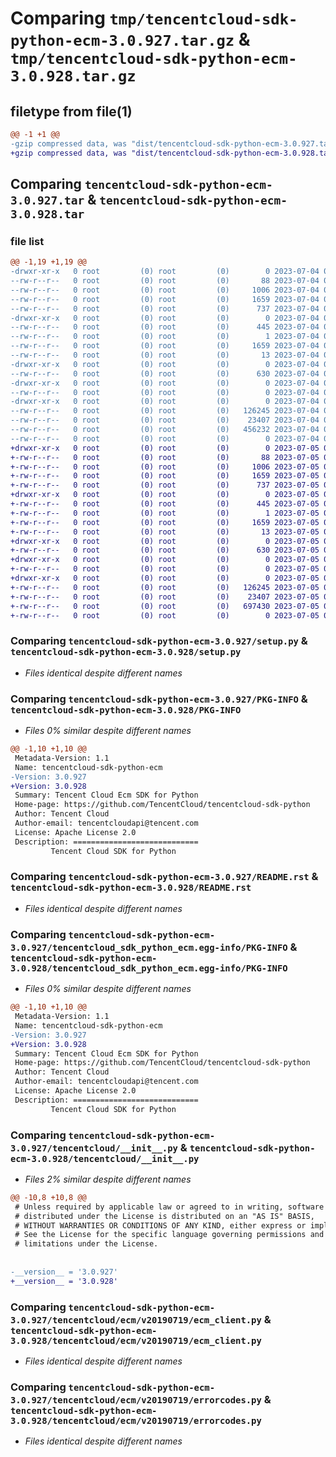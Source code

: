 # Comparing `tmp/tencentcloud-sdk-python-ecm-3.0.927.tar.gz` & `tmp/tencentcloud-sdk-python-ecm-3.0.928.tar.gz`

## filetype from file(1)

```diff
@@ -1 +1 @@
-gzip compressed data, was "dist/tencentcloud-sdk-python-ecm-3.0.927.tar", last modified: Tue Jul  4 00:21:18 2023, max compression
+gzip compressed data, was "dist/tencentcloud-sdk-python-ecm-3.0.928.tar", last modified: Wed Jul  5 00:25:23 2023, max compression
```

## Comparing `tencentcloud-sdk-python-ecm-3.0.927.tar` & `tencentcloud-sdk-python-ecm-3.0.928.tar`

### file list

```diff
@@ -1,19 +1,19 @@
-drwxr-xr-x   0 root         (0) root         (0)        0 2023-07-04 00:21:18.000000 tencentcloud-sdk-python-ecm-3.0.927/
--rw-r--r--   0 root         (0) root         (0)       88 2023-07-04 00:21:18.000000 tencentcloud-sdk-python-ecm-3.0.927/setup.cfg
--rw-r--r--   0 root         (0) root         (0)     1006 2023-07-04 00:21:17.000000 tencentcloud-sdk-python-ecm-3.0.927/setup.py
--rw-r--r--   0 root         (0) root         (0)     1659 2023-07-04 00:21:18.000000 tencentcloud-sdk-python-ecm-3.0.927/PKG-INFO
--rw-r--r--   0 root         (0) root         (0)      737 2023-07-04 00:21:17.000000 tencentcloud-sdk-python-ecm-3.0.927/README.rst
-drwxr-xr-x   0 root         (0) root         (0)        0 2023-07-04 00:21:18.000000 tencentcloud-sdk-python-ecm-3.0.927/tencentcloud_sdk_python_ecm.egg-info/
--rw-r--r--   0 root         (0) root         (0)      445 2023-07-04 00:21:18.000000 tencentcloud-sdk-python-ecm-3.0.927/tencentcloud_sdk_python_ecm.egg-info/SOURCES.txt
--rw-r--r--   0 root         (0) root         (0)        1 2023-07-04 00:21:17.000000 tencentcloud-sdk-python-ecm-3.0.927/tencentcloud_sdk_python_ecm.egg-info/dependency_links.txt
--rw-r--r--   0 root         (0) root         (0)     1659 2023-07-04 00:21:17.000000 tencentcloud-sdk-python-ecm-3.0.927/tencentcloud_sdk_python_ecm.egg-info/PKG-INFO
--rw-r--r--   0 root         (0) root         (0)       13 2023-07-04 00:21:17.000000 tencentcloud-sdk-python-ecm-3.0.927/tencentcloud_sdk_python_ecm.egg-info/top_level.txt
-drwxr-xr-x   0 root         (0) root         (0)        0 2023-07-04 00:21:18.000000 tencentcloud-sdk-python-ecm-3.0.927/tencentcloud/
--rw-r--r--   0 root         (0) root         (0)      630 2023-07-04 00:21:17.000000 tencentcloud-sdk-python-ecm-3.0.927/tencentcloud/__init__.py
-drwxr-xr-x   0 root         (0) root         (0)        0 2023-07-04 00:21:18.000000 tencentcloud-sdk-python-ecm-3.0.927/tencentcloud/ecm/
--rw-r--r--   0 root         (0) root         (0)        0 2023-07-04 00:21:17.000000 tencentcloud-sdk-python-ecm-3.0.927/tencentcloud/ecm/__init__.py
-drwxr-xr-x   0 root         (0) root         (0)        0 2023-07-04 00:21:18.000000 tencentcloud-sdk-python-ecm-3.0.927/tencentcloud/ecm/v20190719/
--rw-r--r--   0 root         (0) root         (0)   126245 2023-07-04 00:21:17.000000 tencentcloud-sdk-python-ecm-3.0.927/tencentcloud/ecm/v20190719/ecm_client.py
--rw-r--r--   0 root         (0) root         (0)    23407 2023-07-04 00:21:17.000000 tencentcloud-sdk-python-ecm-3.0.927/tencentcloud/ecm/v20190719/errorcodes.py
--rw-r--r--   0 root         (0) root         (0)   456232 2023-07-04 00:21:17.000000 tencentcloud-sdk-python-ecm-3.0.927/tencentcloud/ecm/v20190719/models.py
--rw-r--r--   0 root         (0) root         (0)        0 2023-07-04 00:21:17.000000 tencentcloud-sdk-python-ecm-3.0.927/tencentcloud/ecm/v20190719/__init__.py
+drwxr-xr-x   0 root         (0) root         (0)        0 2023-07-05 00:25:23.000000 tencentcloud-sdk-python-ecm-3.0.928/
+-rw-r--r--   0 root         (0) root         (0)       88 2023-07-05 00:25:23.000000 tencentcloud-sdk-python-ecm-3.0.928/setup.cfg
+-rw-r--r--   0 root         (0) root         (0)     1006 2023-07-05 00:25:23.000000 tencentcloud-sdk-python-ecm-3.0.928/setup.py
+-rw-r--r--   0 root         (0) root         (0)     1659 2023-07-05 00:25:23.000000 tencentcloud-sdk-python-ecm-3.0.928/PKG-INFO
+-rw-r--r--   0 root         (0) root         (0)      737 2023-07-05 00:25:23.000000 tencentcloud-sdk-python-ecm-3.0.928/README.rst
+drwxr-xr-x   0 root         (0) root         (0)        0 2023-07-05 00:25:23.000000 tencentcloud-sdk-python-ecm-3.0.928/tencentcloud_sdk_python_ecm.egg-info/
+-rw-r--r--   0 root         (0) root         (0)      445 2023-07-05 00:25:23.000000 tencentcloud-sdk-python-ecm-3.0.928/tencentcloud_sdk_python_ecm.egg-info/SOURCES.txt
+-rw-r--r--   0 root         (0) root         (0)        1 2023-07-05 00:25:23.000000 tencentcloud-sdk-python-ecm-3.0.928/tencentcloud_sdk_python_ecm.egg-info/dependency_links.txt
+-rw-r--r--   0 root         (0) root         (0)     1659 2023-07-05 00:25:23.000000 tencentcloud-sdk-python-ecm-3.0.928/tencentcloud_sdk_python_ecm.egg-info/PKG-INFO
+-rw-r--r--   0 root         (0) root         (0)       13 2023-07-05 00:25:23.000000 tencentcloud-sdk-python-ecm-3.0.928/tencentcloud_sdk_python_ecm.egg-info/top_level.txt
+drwxr-xr-x   0 root         (0) root         (0)        0 2023-07-05 00:25:23.000000 tencentcloud-sdk-python-ecm-3.0.928/tencentcloud/
+-rw-r--r--   0 root         (0) root         (0)      630 2023-07-05 00:25:23.000000 tencentcloud-sdk-python-ecm-3.0.928/tencentcloud/__init__.py
+drwxr-xr-x   0 root         (0) root         (0)        0 2023-07-05 00:25:23.000000 tencentcloud-sdk-python-ecm-3.0.928/tencentcloud/ecm/
+-rw-r--r--   0 root         (0) root         (0)        0 2023-07-05 00:25:23.000000 tencentcloud-sdk-python-ecm-3.0.928/tencentcloud/ecm/__init__.py
+drwxr-xr-x   0 root         (0) root         (0)        0 2023-07-05 00:25:23.000000 tencentcloud-sdk-python-ecm-3.0.928/tencentcloud/ecm/v20190719/
+-rw-r--r--   0 root         (0) root         (0)   126245 2023-07-05 00:25:23.000000 tencentcloud-sdk-python-ecm-3.0.928/tencentcloud/ecm/v20190719/ecm_client.py
+-rw-r--r--   0 root         (0) root         (0)    23407 2023-07-05 00:25:23.000000 tencentcloud-sdk-python-ecm-3.0.928/tencentcloud/ecm/v20190719/errorcodes.py
+-rw-r--r--   0 root         (0) root         (0)   697430 2023-07-05 00:25:23.000000 tencentcloud-sdk-python-ecm-3.0.928/tencentcloud/ecm/v20190719/models.py
+-rw-r--r--   0 root         (0) root         (0)        0 2023-07-05 00:25:23.000000 tencentcloud-sdk-python-ecm-3.0.928/tencentcloud/ecm/v20190719/__init__.py
```

### Comparing `tencentcloud-sdk-python-ecm-3.0.927/setup.py` & `tencentcloud-sdk-python-ecm-3.0.928/setup.py`

 * *Files identical despite different names*

### Comparing `tencentcloud-sdk-python-ecm-3.0.927/PKG-INFO` & `tencentcloud-sdk-python-ecm-3.0.928/PKG-INFO`

 * *Files 0% similar despite different names*

```diff
@@ -1,10 +1,10 @@
 Metadata-Version: 1.1
 Name: tencentcloud-sdk-python-ecm
-Version: 3.0.927
+Version: 3.0.928
 Summary: Tencent Cloud Ecm SDK for Python
 Home-page: https://github.com/TencentCloud/tencentcloud-sdk-python
 Author: Tencent Cloud
 Author-email: tencentcloudapi@tencent.com
 License: Apache License 2.0
 Description: ============================
         Tencent Cloud SDK for Python
```

### Comparing `tencentcloud-sdk-python-ecm-3.0.927/README.rst` & `tencentcloud-sdk-python-ecm-3.0.928/README.rst`

 * *Files identical despite different names*

### Comparing `tencentcloud-sdk-python-ecm-3.0.927/tencentcloud_sdk_python_ecm.egg-info/PKG-INFO` & `tencentcloud-sdk-python-ecm-3.0.928/tencentcloud_sdk_python_ecm.egg-info/PKG-INFO`

 * *Files 0% similar despite different names*

```diff
@@ -1,10 +1,10 @@
 Metadata-Version: 1.1
 Name: tencentcloud-sdk-python-ecm
-Version: 3.0.927
+Version: 3.0.928
 Summary: Tencent Cloud Ecm SDK for Python
 Home-page: https://github.com/TencentCloud/tencentcloud-sdk-python
 Author: Tencent Cloud
 Author-email: tencentcloudapi@tencent.com
 License: Apache License 2.0
 Description: ============================
         Tencent Cloud SDK for Python
```

### Comparing `tencentcloud-sdk-python-ecm-3.0.927/tencentcloud/__init__.py` & `tencentcloud-sdk-python-ecm-3.0.928/tencentcloud/__init__.py`

 * *Files 2% similar despite different names*

```diff
@@ -10,8 +10,8 @@
 # Unless required by applicable law or agreed to in writing, software
 # distributed under the License is distributed on an "AS IS" BASIS,
 # WITHOUT WARRANTIES OR CONDITIONS OF ANY KIND, either express or implied.
 # See the License for the specific language governing permissions and
 # limitations under the License.
 
 
-__version__ = '3.0.927'
+__version__ = '3.0.928'
```

### Comparing `tencentcloud-sdk-python-ecm-3.0.927/tencentcloud/ecm/v20190719/ecm_client.py` & `tencentcloud-sdk-python-ecm-3.0.928/tencentcloud/ecm/v20190719/ecm_client.py`

 * *Files identical despite different names*

### Comparing `tencentcloud-sdk-python-ecm-3.0.927/tencentcloud/ecm/v20190719/errorcodes.py` & `tencentcloud-sdk-python-ecm-3.0.928/tencentcloud/ecm/v20190719/errorcodes.py`

 * *Files identical despite different names*

